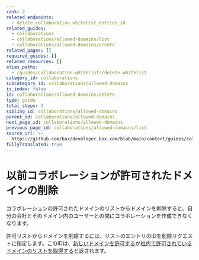 ```yaml
---
rank: 3
related_endpoints:
  - delete_collaboration_whitelist_entries_id
related_guides:
  - collaborations
  - collaborations/allowed-domains/list
  - collaborations/allowed-domains/create
related_pages: []
required_guides: []
related_resources: []
alias_paths:
  - /guides/collaboration-whitelists/delete-whitelist
category_id: collaborations
subcategory_id: collaborations/allowed-domains
is_index: false
id: collaborations/allowed-domains/delete
type: guide
total_steps: 3
sibling_id: collaborations/allowed-domains
parent_id: collaborations/allowed-domains
next_page_id: collaborations/allowed-domains
previous_page_id: collaborations/allowed-domains/list
source_url: >-
  https://github.com/box/developer.box.com/blob/main/content/guides/collaborations/allowed-domains/delete.md
fullyTranslated: true
---
```

# 以前コラボレーションが許可されたドメインの削除

コラボレーションの許可されたドメインのリストからドメインを削除すると、自分の会社とそのドメイン内のユーザーとの間にコラボレーションを作成できなくなります。

許可リストからドメインを削除するには、リストのエントリのIDを削除リクエストに指定します。このIDは、[新しいドメインを許可する][create]か[社内で許可されているドメインのリストを取得する][list]と返されます。

<Samples id="delete_collaboration_whitelist_entries_id">

</Samples>

[create]: guide://collaborations/allowed-domains/create

[list]: guide://collaborations/allowed-domains/list
